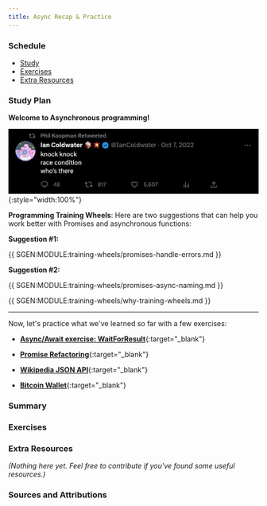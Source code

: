```yaml
---
title: Async Recap & Practice  
---
```


### Schedule

  - [Study](#study-plan-NN)
  - [Exercises](#exercises-NN)
  - [Extra Resources](#extra-resources-NN)

### Study Plan

  **Welcome to Asynchronous programming!**

  ![](./assets/HUMOUR.Race.Condition.jpg){:style="width:100%"}

  **Programming Training Wheels**: Here are two suggestions that can help you work better with Promises and asynchronous functions:

  **Suggestion #1:**

  {{ SGEN:MODULE:training-wheels/promises-handle-errors.md }}

  **Suggestion #2:**

  {{ SGEN:MODULE:training-wheels/promises-async-naming.md }}

  {{ SGEN:MODULE:training-wheels/why-training-wheels.md }}

  ---

  Now, let's practice what we've learned so far with a few exercises:

  <!-- SGEN:META:PROGRESS:task=Complete the exercise 'WaitForResult'|user_folder=wait_for_result -->
  <!-- SGEN:META:TESTS:name=Test Exercise: 'Async/Await: WaitForResult'|type=exist|user_folder=wait_for_result|files=index.html,styles.css,index.js -->
  - [**Async/Await exercise: WaitForResult**](https://in-tech-gration.github.io/WDX-180/curriculum/modules/javascript/async/async_await/exercises/wait_for_result/){:target="_blank"}

  <!-- SGEN:META:PROGRESS:task=Complete the exercise 'Promise Refactoring'|user_folder=promise_refactoring -->
  <!-- SGEN:META:TESTS:name=Test Exercise: 'Promise Refactoring'|type=exist|user_folder=promise_refactoring|files=index.html,styles.css,index.js -->
  - [**Promise Refactoring**](https://in-tech-gration.github.io/WDX-180/curriculum/modules/javascript/async/async_await/exercises/promise_refactoring/){:target="_blank"}

  <!-- SGEN:META:PROGRESS:task=Complete the exercise 'Wikipedia API'|user_folder=wikipedia_api -->
  <!-- SGEN:META:TESTS:name=Test Exercise: 'Wikipedia API'|type=exist|user_folder=wikipedia_api|files=index.html,styles.css,index.js -->
  - [**Wikipedia JSON API**](https://in-tech-gration.github.io/WDX-180/curriculum/modules/javascript/async/async_await/exercises/wikipedia/){:target="_blank"}

  <!-- SGEN:META:PROGRESS:task=Complete the exercise 'Bitcoin Wallet API'|user_folder=bitcoin_wallet -->
  <!-- SGEN:META:TESTS:name=Test Exercise: 'Bitcoin Wallet API'|type=exist|user_folder=bitcoin_wallet|files=index.html,styles.css,index.js -->
  - [**Bitcoin Wallet**](https://in-tech-gration.github.io/WDX-180/curriculum/modules/javascript/web_apis/fetch/exercises/bitcoin-wallet/){:target="_blank"}


### Summary

### Exercises

### Extra Resources

  _(Nothing here yet. Feel free to contribute if you've found some useful resources.)_

### Sources and Attributions